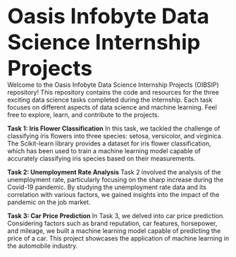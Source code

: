 <b><font size=30>Oasis Infobyte Data Science Internship Projects</font></b><br>
Welcome to the Oasis Infobyte Data Science Internship Projects (OIBSIP) repository! This repository contains the code and resources for the three exciting data science tasks completed during the internship. Each task focuses on different aspects of data science and machine learning. Feel free to explore, learn, and contribute to the projects.

<b>Task 1: Iris Flower Classification</b>
In this task, we tackled the challenge of classifying iris flowers into three species: setosa, versicolor, and virginica. The Scikit-learn library provides a dataset for iris flower classification, which has been used to train a machine learning model capable of accurately classifying iris species based on their measurements.

<b>Task 2: Unemployment Rate Analysis</b>
Task 2 involved the analysis of the unemployment rate, particularly focusing on the sharp increase during the Covid-19 pandemic. By studying the unemployment rate data and its correlation with various factors, we gained insights into the impact of the pandemic on the job market.

<b>Task 3: Car Price Prediction</b>
In Task 3, we delved into car price prediction. Considering factors such as brand reputation, car features, horsepower, and mileage, we built a machine learning model capable of predicting the price of a car. This project showcases the application of machine learning in the automobile industry.
